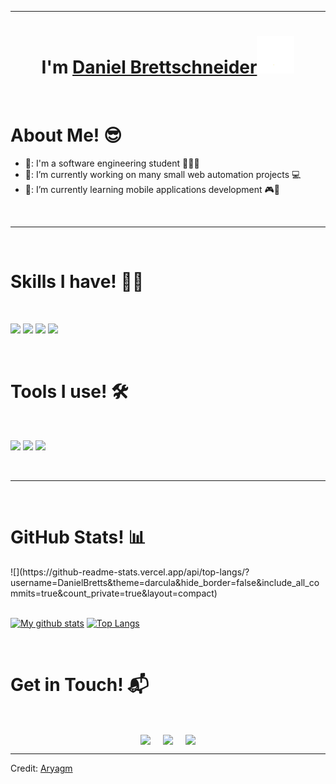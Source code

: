 
<hr>
<h1 align="center">I'm <a href="https://github.com/DanielBretts">Daniel Brettschneider<a><img src="https://github.com/Kathryn-Jie/Kathryn-Jie/blob/main/wave.gif" width="60px"/></h1>
<Br>
<h1>About Me! 😎</h1>

- 🏫: I'm a software engineering student 👨🏼‍🎓
- 🔭: I’m currently working on many small web automation projects 💻
- 🌱: I’m currently learning mobile applications development 🎮📱

  
<Br>
<hr>
<Br>
<h1>Skills I have! 🤸‍♂</h1>
<Br>


![](https://img.shields.io/badge/OOP-brightgreen?style=for-the-badge)  ![](https://img.shields.io/badge/Web%20Automation-blue?style=for-the-badge)  ![](https://img.shields.io/badge/React-lightblue?style=for-the-badge)  ![](https://img.shields.io/badge/MySQL-blue?style=for-the-badge)

  

<Br>
<h1>Tools I use! 🛠️</h1>
<Br>
 

![](https://img.shields.io/badge/JavaScript-FF6F00?style=for-the-badge&logoColor=yellow)  ![](https://img.shields.io/badge/Python-FFD43B?style=for-the-badge&logo=python&logoColor=darkgreen)  ![](https://img.shields.io/badge/Java-FF6F00?style=for-the-badge&logo=Java&logoColor=orange)
  
  
<Br>
<hr>
<Br>
<h1>GitHub Stats! 📊</h1>
![](https://github-readme-stats.vercel.app/api/top-langs/?username=DanielBretts&theme=darcula&hide_border=false&include_all_commits=true&count_private=true&layout=compact)<br/>
<Br>
  
[![My github stats](https://github-readme-stats.vercel.app/api?username=DanielBretts&show_icons=true&theme=merko)](https://github.com/DanielBretts/github-readme-stats) [![Top Langs](https://github-readme-stats.vercel.app/api/top-langs/?username=DanielBretts&layout=compact&theme=merko)](https://github.com/DanielBretts/github-readme-stats)

<Br>
<h1>Get in Touch! 📬</h1>
<Br>
<p align="center">
<a href="https://www.linkedin.com/in/daniel-brettschneider-5831a0187/" target="blank"><img align="center" src="https://img.shields.io/badge/Daniel Brettschneider-0077B5?style=for-the-badge&logo=linkedin&logoColor=white" /></a> &nbsp;&nbsp;&nbsp;  <a href="mailto:daniel.1481997@gmail.com" target="blank"><img align="center" src="https://img.shields.io/badge/daniel.1481997@gmail.com-D14836?style=for-the-badge&logo=gmail&logoColor=white" /></a>    &nbsp;&nbsp;&nbsp;       <a href="https://www.github.com/DanielBretts" target="blank"><img align="center" src="https://img.shields.io/badge/DanielBretts-100000?style=for-the-badge&logo=github&logoColor=white" /></a>
</p>

------
  
Credit: [Aryagm](https://github.com/Aryagm)
